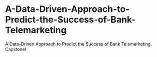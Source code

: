 # A-Data-Driven-Approach-to-Predict-the-Success-of-Bank-Telemarketing
A Data-Driven Approach to Predict the Success of Bank Telemarketing. Capstone!
